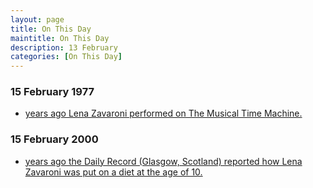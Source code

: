 ```yaml
---
layout: page
title: On This Day
maintitle: On This Day
description: 13 February 
categories: [On This Day]
---
```


### 15 February 1977
* [<span id="age1"></span> years ago Lena Zavaroni performed on The Musical Time Machine.](/bbc%20one/1977/02/15/the-musical-time-machine.html)

### 15 February 2000
* [<span id="age2"></span> years ago the Daily Record (Glasgow, Scotland) reported how Lena Zavaroni was put on a diet at the age of 10.](http://bit.ly/DailyRecord-LZ-2000-02-15)

<!-- Script for calculating number of years ago -->
<script>
var dob = '19770215';
var year = Number(dob.substr(0, 4));
var month = Number(dob.substr(4, 2)) - 1;
var day = Number(dob.substr(6, 2));
var today = new Date();
var age1 = today.getFullYear() - year;
if (today.getMonth() < month || (today.getMonth() == month && today.getDate() < day)) {
  age1--;
}
document.getElementById("age1").innerHTML=age1;

var dob = '20000215';
var year = Number(dob.substr(0, 4));
var month = Number(dob.substr(4, 2)) - 1;
var day = Number(dob.substr(6, 2));
var today = new Date();
var age2 = today.getFullYear() - year;
if (today.getMonth() < month || (today.getMonth() == month && today.getDate() < day)) {
  age2--;
}
document.getElementById("age2").innerHTML=age2;
</script>

